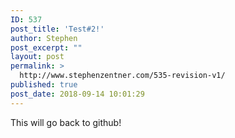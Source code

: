 ```yaml
---
ID: 537
post_title: 'Test#2!'
author: Stephen
post_excerpt: ""
layout: post
permalink: >
  http://www.stephenzentner.com/535-revision-v1/
published: true
post_date: 2018-09-14 10:01:29
---
```

<!-- wp:paragraph -->
<p>This will go back to github!</p>
<!-- /wp:paragraph -->